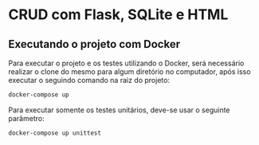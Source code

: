 # CRUD com Flask, SQLite e HTML
## Executando o projeto com Docker

Para executar o projeto e os testes utilizando o Docker, será necessário realizar o clone do mesmo para algum diretório no computador, após isso executar o seguindo comando na raiz do projeto:
```sh
docker-compose up
```
Para executar somente os testes unitários, deve-se usar o seguinte parâmetro:
```sh
docker-compose up unittest
```
